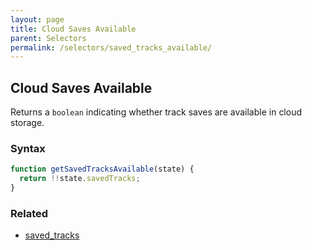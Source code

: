 ```yaml
---
layout: page
title: Cloud Saves Available
parent: Selectors
permalink: /selectors/saved_tracks_available/
---
```


## Cloud Saves Available

Returns a `boolean` indicating whether track saves are available in cloud storage.

### Syntax

```js
function getSavedTracksAvailable(state) {
  return !!state.savedTracks;
}
```

### Related

- [saved_tracks](./saved_tracks.md)
